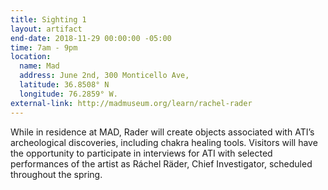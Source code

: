 ```yaml
---
title: Sighting 1
layout: artifact
end-date: 2018-11-29 00:00:00 -05:00
time: 7am - 9pm
location:
  name: Mad
  address: June 2nd, 300 Monticello Ave,
  latitude: 36.8508° N
  longitude: 76.2859° W.
external-link: http://madmuseum.org/learn/rachel-rader
---
```


While in residence at MAD, Rader will create objects associated with ATI’s archeological discoveries, including chakra healing tools. Visitors will have the opportunity to participate in interviews for ATI with selected performances of the artist as Ráchel Räder, Chief Investigator, scheduled throughout the spring.
